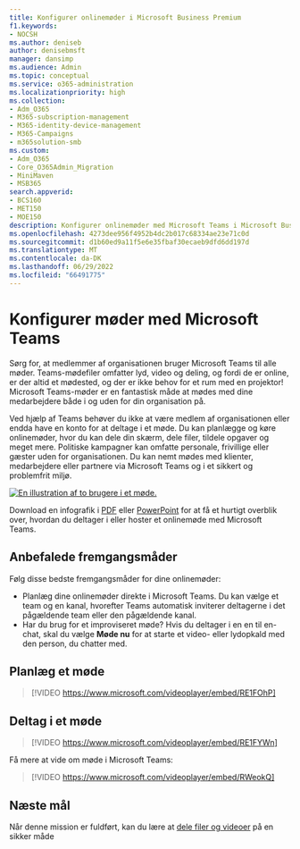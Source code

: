 ```yaml
---
title: Konfigurer onlinemøder i Microsoft Business Premium
f1.keywords:
- NOCSH
ms.author: deniseb
author: denisebmsft
manager: dansimp
ms.audience: Admin
ms.topic: conceptual
ms.service: o365-administration
ms.localizationpriority: high
ms.collection:
- Adm_O365
- M365-subscription-management
- M365-identity-device-management
- M365-Campaigns
- m365solution-smb
ms.custom:
- Adm_O365
- Core_O365Admin_Migration
- MiniMaven
- MSB365
search.appverid:
- BCS160
- MET150
- MOE150
description: Konfigurer onlinemøder med Microsoft Teams i Microsoft Business Premium.
ms.openlocfilehash: 4273dee956f4952b4dc2b017c68334ae23e71c0d
ms.sourcegitcommit: d1b60ed9a11f5e6e35fbaf30ecaeb9dfd6dd197d
ms.translationtype: MT
ms.contentlocale: da-DK
ms.lasthandoff: 06/29/2022
ms.locfileid: "66491775"
---
```

# <a name="set-up-meetings-with-microsoft-teams"></a>Konfigurer møder med Microsoft Teams

Sørg for, at medlemmer af organisationen bruger Microsoft Teams til alle møder. Teams-mødefiler omfatter lyd, video og deling, og fordi de er online, er der altid et mødested, og der er ikke behov for et rum med en projektor! Microsoft Teams-møder er en fantastisk måde at mødes med dine medarbejdere både i og uden for din organisation på.

Ved hjælp af Teams behøver du ikke at være medlem af organisationen eller endda have en konto for at deltage i et møde. Du kan planlægge og køre onlinemøder, hvor du kan dele din skærm, dele filer, tildele opgaver og meget mere. Politiske kampagner kan omfatte personale, frivillige eller gæster uden for organisationen. Du kan nemt mødes med klienter, medarbejdere eller partnere via Microsoft Teams og i et sikkert og problemfrit miljø.

[![En illustration af to brugere i et møde.](../media/HostOnlineMeeting-thumb-358x201.png)](https://go.microsoft.com/fwlink/?linkid=2078712)

Download en infografik i [PDF](https://go.microsoft.com/fwlink/?linkid=2078712) eller [PowerPoint](https://go.microsoft.com/fwlink/?linkid=2079515) for at få et hurtigt overblik over, hvordan du deltager i eller hoster et onlinemøde med Microsoft Teams.

## <a name="best-practices"></a>Anbefalede fremgangsmåder

Følg disse bedste fremgangsmåder for dine onlinemøder:

- Planlæg dine onlinemøder direkte i Microsoft Teams. Du kan vælge et team og en kanal, hvorefter Teams automatisk inviterer deltagerne i det pågældende team eller den pågældende kanal.
- Har du brug for et improviseret møde? Hvis du deltager i en en til en-chat, skal du vælge **Møde nu** for at starte et video- eller lydopkald med den person, du chatter med.

## <a name="schedule-a-meeting"></a>Planlæg et møde

> [!VIDEO https://www.microsoft.com/videoplayer/embed/RE1FOhP]

## <a name="join-a-meeting"></a>Deltag i et møde

> [!VIDEO https://www.microsoft.com/videoplayer/embed/RE1FYWn]

Få mere at vide om møde i Microsoft Teams:

> [!VIDEO https://www.microsoft.com/videoplayer/embed/RWeokQ]

## <a name="next-objective"></a>Næste mål

Når denne mission er fuldført, kan du lære at [dele filer og videoer](share-files-and-videos.md) på en sikker måde
